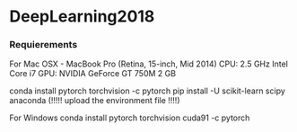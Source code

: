 # DeepLearning2018

### Requierements 

For Mac OSX - MacBook Pro (Retina, 15-inch, Mid 2014)
CPU: 2.5 GHz Intel Core i7 GPU: NVIDIA GeForce GT 750M 2 GB

conda install pytorch torchvision -c pytorch
pip install -U scikit-learn
scipy
anaconda (!!!!! upload the environment file !!!!) 

For Windows 
conda install pytorch torchvision cuda91 -c pytorch 
